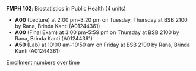 **FMPH 102**: Biostatistics in Public Health (4 units)

- **A00** (Lecture) at 2:00 pm–3:20 pm on Tuesday, Thursday at BSB 2100 by Rana, Brinda Kanti (A01244361)
- **A00** (Final Exam) at 3:00 pm–5:59 pm on Thursday at BSB 2100 by Rana, Brinda Kanti (A01244361)
- **A50** (Lab) at 10:00 am–10:50 am on Friday at BSB 2100 by Rana, Brinda Kanti (A01244361)

[Enrollment numbers over time](./FMPH102.tsv)
